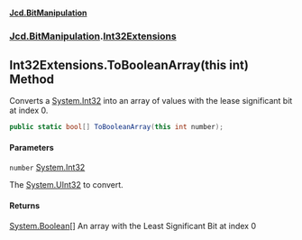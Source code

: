 #### [Jcd.BitManipulation](index 'index')
### [Jcd.BitManipulation](Jcd.BitManipulation 'Jcd.BitManipulation').[Int32Extensions](Jcd.BitManipulation.Int32Extensions 'Jcd.BitManipulation.Int32Extensions')

## Int32Extensions.ToBooleanArray(this int) Method

Converts a [System.Int32](https://docs.microsoft.com/en-us/dotnet/api/System.Int32 'System.Int32') into an array of  values with the lease significant bit at index 0.

```csharp
public static bool[] ToBooleanArray(this int number);
```
#### Parameters

<a name='Jcd.BitManipulation.Int32Extensions.ToBooleanArray(thisint).number'></a>

`number` [System.Int32](https://docs.microsoft.com/en-us/dotnet/api/System.Int32 'System.Int32')

The [System.UInt32](https://docs.microsoft.com/en-us/dotnet/api/System.UInt32 'System.UInt32') to convert.

#### Returns
[System.Boolean](https://docs.microsoft.com/en-us/dotnet/api/System.Boolean 'System.Boolean')[[]](https://docs.microsoft.com/en-us/dotnet/api/System.Array 'System.Array')
An array with the Least Significant Bit at index 0